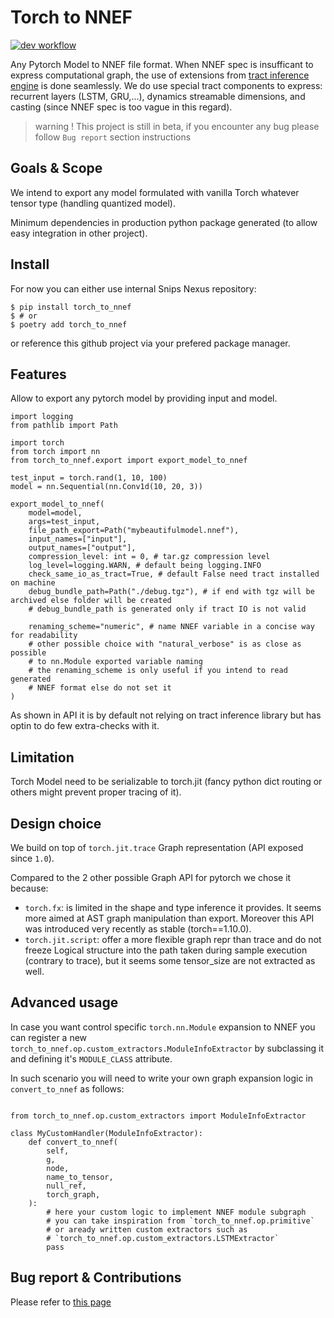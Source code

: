 # Torch to NNEF
[![dev workflow](https://github.com/sonos/torch-to-nnef/actions/workflows/dev.yml/badge.svg?branch=main)](https://github.com/sonos/torch-to-nnef/actions/workflows/dev.yml)

Any Pytorch Model to NNEF file format.
When NNEF spec is insufficant to express computational graph, the use of extensions from
[tract inference engine](github.com/sonos/tract) is done seamlessly.
We do use special tract components to express: recurrent layers (LSTM, GRU,...),
dynamics streamable dimensions, and casting (since NNEF spec is too vague in this regard).

> warning ! This project is still in beta, if you encounter any bug please follow `Bug report` section instructions

## Goals & Scope

We intend to export any model formulated with vanilla Torch whatever tensor type
(handling quantized model).

Minimum dependencies in production python package generated (to allow easy
integration in other project).

## Install

For now you can either use internal Snips Nexus repository:
```
$ pip install torch_to_nnef
$ # or
$ poetry add torch_to_nnef
```

or reference this github project via your prefered package manager.

## Features

Allow to export any pytorch model by providing input and model.
```python3
import logging
from pathlib import Path

import torch
from torch import nn
from torch_to_nnef.export import export_model_to_nnef

test_input = torch.rand(1, 10, 100)
model = nn.Sequential(nn.Conv1d(10, 20, 3))

export_model_to_nnef(
    model=model,
    args=test_input,
    file_path_export=Path("mybeautifulmodel.nnef"),
    input_names=["input"],
    output_names=["output"],
    compression_level: int = 0, # tar.gz compression level
    log_level=logging.WARN, # default being logging.INFO
    check_same_io_as_tract=True, # default False need tract installed on machine
    debug_bundle_path=Path("./debug.tgz"), # if end with tgz will be archived else folder will be created
    # debug_bundle_path is generated only if tract IO is not valid

    renaming_scheme="numeric", # name NNEF variable in a concise way for readability
    # other possible choice with "natural_verbose" is as close as possible
    # to nn.Module exported variable naming
    # the renaming_scheme is only useful if you intend to read generated
    # NNEF format else do not set it
)
```

As shown in API it is by default not relying on tract inference library but has
optin to do few extra-checks with it.

## Limitation

Torch Model need to be serializable to torch.jit (fancy python dict routing
or others might prevent proper tracing of it).

## Design choice

We build on top of `torch.jit.trace` Graph representation (API exposed since `1.0`).

Compared to the 2 other possible Graph API for pytorch we chose it because:
- `torch.fx`: is limited in the shape and type inference it provides. It seems more
  aimed at AST graph manipulation than export. Moreover this API was introduced very
  recently as stable (torch==1.10.0).
- `torch.jit.script`: offer a more flexible graph repr than trace and do not freeze
  Logical structure into the path taken during sample execution (contrary to trace),
  but it seems some tensor_size are not extracted as well.

## Advanced usage

In case you want control specific `torch.nn.Module` expansion to NNEF you can
register a new `torch_to_nnef.op.custom_extractors.ModuleInfoExtractor` by
subclassing it and defining it's `MODULE_CLASS` attribute.

In such scenario you will need to write your own graph expansion logic in
`convert_to_nnef` as follows:

```python3

from torch_to_nnef.op.custom_extractors import ModuleInfoExtractor

class MyCustomHandler(ModuleInfoExtractor):
    def convert_to_nnef(
        self,
        g,
        node,
        name_to_tensor,
        null_ref,
        torch_graph,
    ):
        # here your custom logic to implement NNEF module subgraph
        # you can take inspiration from `torch_to_nnef.op.primitive`
        # or aready written custom extractors such as
        # `torch_to_nnef.op.custom_extractors.LSTMExtractor`
        pass
```

## Bug report & Contributions

Please refer to [this page](./CONTRIBUTING.md)
